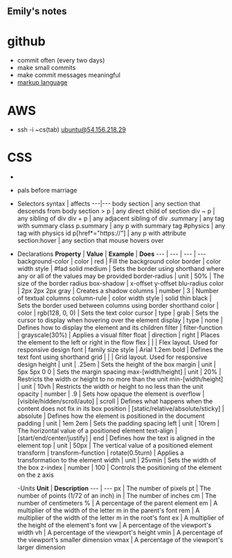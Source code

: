## Emily's notes

# github

- commit often (every two days)
- make small commits
- make commit messages meaningful
- [markup language](https://docs.github.com/en/get-started/writing-on-github/getting-started-with-writing-and-formatting-on-github/basic-writing-and-formatting-syntax#lists)

# AWS

- ssh -i ~cs(tab) ubuntu@54.156.218.29

# CSS

- <link rel="stylesheet" href="styles.css" />
- pals before marriage

- Selectors
  syntax | affects
  ---|---
  body section | any section that descends from body
  section > p | any direct child of section
  div ~ p | any sibling of div
  div + p | any adjacent sibling of div
  .summary | any tag with summary class
  p.summary | any p with summary tag
  #physics | any tag with physics id
  p[href*="https://"] | any p with attribute
  section:hover | any section that mouse hovers over

- Declarations
  **Property** | **Value** | **Example** | **Does**
  --- | --- | --- | ---
  background-color | color | red | Fill the background color
  border | color width style | #fad solid medium | Sets the border using shorthand where any or all of the values may be provided
  border-radius | unit | 50% | The size of the border radius
  box-shadow | x-offset y-offset blu-radius color | 2px 2px 2px gray | Creates a shadow
  columns | number | 3 | Number of textual columns
  column-rule | color width style | solid thin black | Sets the border used between columns using border shorthand
  color | color | rgb(128, 0, 0) | Sets the text color
  cursor | type | grab | Sets the cursor to display when hovering over the element
  display | type | none | Defines how to display the element and its children
  filter | filter-function | grayscale(30%) | Applies a visual filter
  float | direction | right | Places the element to the left or right in the flow
  flex | | | Flex layout. Used for responsive design
  font | family size style | Arial 1.2em bold | Defines the text font using shorthand
  grid | | | Grid layout. Used for responsive design
  height | unit | .25em | Sets the height of the box
  margin | unit | 5px 5px 0 0 | Sets the margin spacing
  max-[width/height] | unit | 20% | Restricts the width or height to no more than the unit
  min-[width/height] | unit | 10vh | Restricts the width or height to no less than the unit
  opacity | number | .9 | Sets how opaque the element is
  overflow | [visible/hidden/scroll/auto] | scroll | Defines what happens when the content does not fix in its box
  position | [static/relative/absolute/sticky] | absolute | Defines how the element is positioned in the document
  padding | unit | 1em 2em | Sets the padding spacing
  left | unit | 10rem | The horizontal value of a positioned element
  text-align | [start/end/center/justify] | end | Defines how the text is aligned in the element
  top | unit | 50px | The vertical value of a positioned element
  transform | transform-function | rotate(0.5turn) | Applies a transformation to the element
  width | unit | 25vmin | Sets the width of the box
  z-index | number | 100 | Controls the positioning of the element on the z axis

  -Units
  __Unit__ |	__Description__
  --- | ---
px |	The number of pixels
pt |	The number of points (1/72 of an inch)
in |	The number of inches
cm |	The number of centimeters
% |	A percentage of the parent element
em |	A multiplier of the width of the letter m in the parent's font
rem |	A multiplier of the width of the letter m in the root's font
ex |	A multiplier of the height of the element's font
vw |	A percentage of the viewport's width
vh |	A percentage of the viewport's height
vmin |	A percentage of the viewport's smaller dimension
vmax |	A percentage of the viewport's larger dimension
